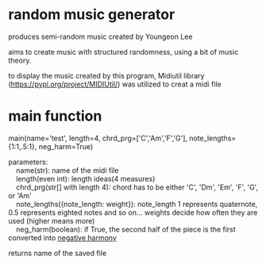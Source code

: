 # random music generator

produces semi-random music
created by Youngeon Lee

aims to create music with structured randomness, using a bit of music theory.

to display the music created by this program, Midiutil library (https://pypi.org/project/MIDIUtil/) was utilized to creat a midi file

# main function

main(name='test', length=4, chrd_prg=['C','Am','F','G'], note_lengths={1:1,.5:1}, neg_harm=True)

parameters:  
&nbsp;&nbsp;&nbsp;&nbsp;name(str): name of the midi file  
&nbsp;&nbsp;&nbsp;&nbsp;length(even int): length ideas(4 measures)  
&nbsp;&nbsp;&nbsp;&nbsp;chrd_prg(str[] with length 4): chord has to be either 'C', 'Dm', 'Em', 'F', 'G', or 'Am'  
&nbsp;&nbsp;&nbsp;&nbsp;note_lengths({note_length: weight}): note_length 1 represents quaternote, 0.5 represents eighted notes and so on... weights decide how often they are used (higher means more)  
&nbsp;&nbsp;&nbsp;&nbsp;neg_harm(boolean): if True, the second half of the piece is the first converted into [negative harmony](https://hellomusictheory.com/learn/negative-harmony/)

returns name of the saved file
